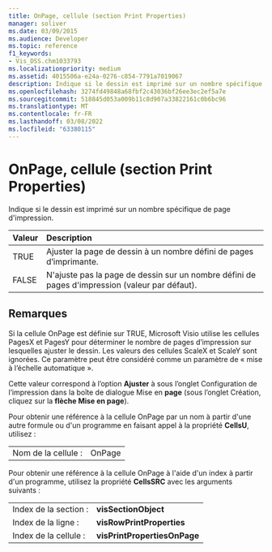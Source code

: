 ```yaml
---
title: OnPage, cellule (section Print Properties)
manager: soliver
ms.date: 03/09/2015
ms.audience: Developer
ms.topic: reference
f1_keywords:
- Vis_DSS.chm1033793
ms.localizationpriority: medium
ms.assetid: 4015506a-e24a-0276-c854-7791a7019067
description: Indique si le dessin est imprimé sur un nombre spécifique de page d'impression.
ms.openlocfilehash: 3274fd49848a68fbf2c43036bf26ee3ec2ef5a7e
ms.sourcegitcommit: 518845d053a009b11c8d907a33822161c0b6bc96
ms.translationtype: MT
ms.contentlocale: fr-FR
ms.lasthandoff: 03/08/2022
ms.locfileid: "63380115"
---
```

# <a name="onpage-cell-print-properties-section"></a>OnPage, cellule (section Print Properties)

Indique si le dessin est imprimé sur un nombre spécifique de page d'impression.
  
|**Valeur**|**Description**|
|:-----|:-----|
|TRUE  <br/> |Ajuster la page de dessin à un nombre défini de pages d’imprimante. |
|FALSE  <br/> |N'ajuste pas la page de dessin sur un nombre défini de pages d'impression (valeur par défaut). |

## <a name="remarks"></a>Remarques

Si la cellule OnPage est définie sur TRUE, Microsoft Visio utilise les cellules PagesX et PagesY pour déterminer le nombre de pages d’impression sur lesquelles ajuster le dessin. Les valeurs des cellules ScaleX et ScaleY sont ignorées. Ce paramètre peut être considéré comme un paramètre de « mise à l’échelle automatique ».
  
Cette valeur correspond  à l’option **Ajuster** à sous l’onglet Configuration de l’impression dans la boîte de dialogue Mise en **page** (sous l’onglet Création, cliquez sur la **flèche Mise en page**).
  
Pour obtenir une référence à la cellule OnPage par un nom à partir d'une autre formule ou d'un programme en faisant appel à la propriété **CellsU**, utilisez :
  
|||
|:-----|:-----|
|Nom de la cellule :  <br/> |OnPage  <br/> |

Pour obtenir une référence à la cellule OnPage à l'aide d'un index à partir d'un programme, utilisez la propriété **CellsSRC** avec les arguments suivants :
  
|||
|:-----|:-----|
|Index de la section :  <br/> |**visSectionObject** <br/> |
|Index de la ligne :  <br/> |**visRowPrintProperties** <br/> |
|Index de la cellule :  <br/> |**visPrintPropertiesOnPage** <br/> |
